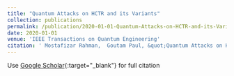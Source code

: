 ```yaml
---
title: "Quantum Attacks on HCTR and its Variants"
collection: publications
permalink: /publication/2020-01-01-Quantum-Attacks-on-HCTR-and-its-Variants
date: 2020-01-01
venue: 'IEEE Transactions on Quantum Engineering'
citation: ' Mostafizar Rahman,  Goutam Paul, &quot;Quantum Attacks on HCTR and its Variants.&quot; IEEE Transactions on Quantum Engineering, 2020.'
---
```

Use [Google Scholar](https://scholar.google.com/scholar?q=Quantum+Attacks+on+HCTR+and+its+Variants){:target="_blank"} for full citation